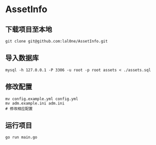 # AssetInfo

## 下载项目至本地

```shell
git clone git@github.com:lal0ne/AssetInfo.git
```

## 导入数据库

```shell
mysql -h 127.0.0.1 -P 3306 -u root -p root assets < ./assets.sql
```

## 修改配置

```shell
mv config.example.yml config.yml
mv adm.example.ini adm.ini
# 修改相应配置
```

## 运行项目

```
go run main.go
```

